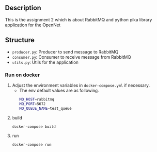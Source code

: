 ## Description

This is the assignment 2 which is about RabbitMQ and python pika library application for the OpenNet

## Structure
- `producer.py`: Producer to send message to RabbitMQ
- `consumer.py`: Consumer to receive message from RabbitMQ
- `utils.py`: Utils for the application


### Run on docker
1. Adjust the environment variables in `docker-compose.yml` if necessary.
    - The env default values are as following.
        ```bash
        MQ_HOST=rabbitmq
        MQ_PORT=5672
        MQ_QUEUE_NAME=test_queue
        ```
2. build
    ```bash
    docker-compose build
    ```
3. run
    ```bash
    docker-compose run
    ```
